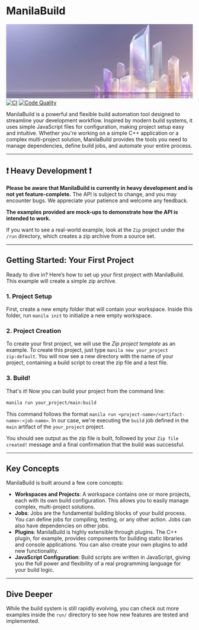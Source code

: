# ManilaBuild
![banner](./assets/banner.png)
[![CI](https://github.com/iamshiron/ManilaBuild/actions/workflows/ci.yml/badge.svg?branch=main)](https://github.com/iamshiron/ManilaBuild/actions/workflows/ci.yml)
[![Code Quality](https://github.com/iamshiron/ManilaBuild/actions/workflows/code-quality.yml/badge.svg?branch=main)](https://github.com/iamshiron/ManilaBuild/actions/workflows/code-quality.yml)

ManilaBuild is a powerful and flexible build automation tool designed to streamline your development workflow. Inspired by modern build systems, it uses simple JavaScript files for configuration, making project setup easy and intuitive. Whether you're working on a simple C++ application or a complex multi-project solution, ManilaBuild provides the tools you need to manage dependencies, define build jobs, and automate your entire process.

-----

## ❗ Heavy Development ❗

**Please be aware that ManilaBuild is currently in heavy development and is not yet feature-complete.** The API is subject to change, and you may encounter bugs. We appreciate your patience and welcome any feedback.

**The examples provided are mock-ups to demonstrate how the API is intended to work.**

If you want to see a real-world example, look at the `Zip` project under the `/run` directory, which creates a zip archive from a source set.

-----

## Getting Started: Your First Project

Ready to dive in? Here’s how to set up your first project with ManilaBuild. This example will create a simple zip archive.

### 1. Project Setup

First, create a new empty folder that will contain your workspace.
Inside this folder, run `manila init` to initialize a new empty workspace.

### 2. Project Creation

To create your first project, we will use the *Zip project template* as an example.
To create this project, just type `manila new your_project zip:default`.
You will now see a new directory with the name of your project, containing a build script to creat the zip file and a test file.

### 3. Build!

That's it! Now you can build your project from the command line:

```bash
manila run your_project/main:build
```

This command follows the format `manila run <project-name>/<artifact-name>:<job-name>`. In our case, we're executing the `build` job defined in the `main` artifact of the `your_project` project.

You should see output as the zip file is built, followed by your `Zip file created!` message and a final confirmation that the build was successful.

-----

## Key Concepts

ManilaBuild is built around a few core concepts:

  * **Workspaces and Projects**: A workspace contains one or more projects, each with its own build configuration. This allows you to easily manage complex, multi-project solutions.
  * **Jobs**: Jobs are the fundamental building blocks of your build process. You can define jobs for compiling, testing, or any other action. Jobs can also have dependencies on other jobs.
  * **Plugins**: ManilaBuild is highly extensible through plugins. The C++ plugin, for example, provides components for building static libraries and console applications. You can also create your own plugins to add new functionality.
  * **JavaScript Configuration**: Build scripts are written in JavaScript, giving you the full power and flexibility of a real programming language for your build logic.

-----

## Dive Deeper

While the build system is still rapidly evolving, you can check out more examples inside the `run/` directory to see how new features are tested and implemented.
